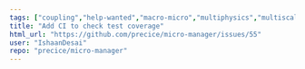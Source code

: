 ```yaml
---
tags: ["coupling","help-wanted","macro-micro","multiphysics","multiscale","research-and-development"]
title: "Add CI to check test coverage"
html_url: "https://github.com/precice/micro-manager/issues/55"
user: "IshaanDesai"
repo: "precice/micro-manager"
---
```


